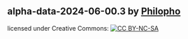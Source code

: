 ## alpha-data-2024-06-00.3 by [Philopho](mailto:phoebus@pheelgood.net)

licensed under Creative Commons: [![CC BY-NC-SA](https://licensebuttons.net/l/by-nc-sa/4.0/88x31.png)](https://creativecommons.org/licenses/by-nc-sa/4.0/)


